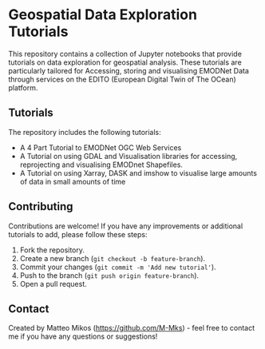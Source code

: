 # Geospatial Data Exploration Tutorials

This repository contains a collection of Jupyter notebooks that provide tutorials on data exploration for geospatial analysis. These tutorials are particularly tailored for Accessing, storing and visualising 
EMODNet Data through services on the EDITO (European Digital Twin of The OCean) platform.

## Tutorials

The repository includes the following tutorials:

- A 4 Part Tutorial to EMODNet OGC Web Services
- A Tutorial on using GDAL and Visualisation libraries for accessing, reprojecting and visualising EMODnet Shapefiles.
- A Tutorial on using Xarray, DASK and imshow to visualise large amounts of data in small amounts of time

## Contributing

Contributions are welcome! If you have any improvements or additional tutorials to add, please follow these steps:

1. Fork the repository.
2. Create a new branch (`git checkout -b feature-branch`).
3. Commit your changes (`git commit -m 'Add new tutorial'`).
4. Push to the branch (`git push origin feature-branch`).
5. Open a pull request.

## Contact

Created by Matteo Mikos (https://github.com/M-Mks) - feel free to contact me if you have any questions or suggestions!

